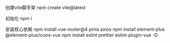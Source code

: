 
创建vite脚手架
npm create vite@latest

初始化
npm i

安装核心依赖
npm install vue-router@4 pinia axios
npm install element-plus @element-plus/icons-vue
npm install eslint prettier eslint-plugin-vue -D